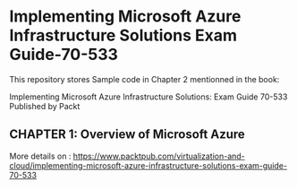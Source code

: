 # Implementing Microsoft Azure Infrastructure Solutions Exam Guide-70-533 
This repository stores Sample code in Chapter 2 mentionned in the book:

Implementing Microsoft Azure Infrastructure Solutions: Exam Guide 70-533 Published by Packt



## CHAPTER 1: Overview of Microsoft Azure 




More details on : 
https://www.packtpub.com/virtualization-and-cloud/implementing-microsoft-azure-infrastructure-solutions-exam-guide-70-533
